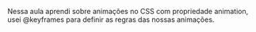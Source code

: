 Nessa aula aprendi sobre animações no CSS com propriedade animation,
usei @keyframes para definir as regras das nossas animações.


